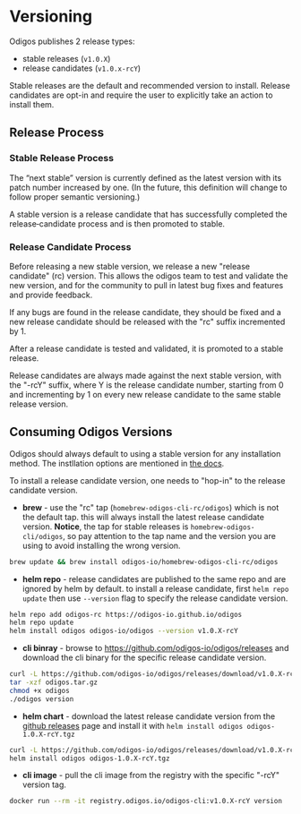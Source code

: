 # Versioning

Odigos publishes 2 release types:
-  stable releases (`v1.0.X`)
-  release candidates (`v1.0.x-rcY`)

Stable releases are the default and recommended version to install. Release candidates are opt-in and require the user to explicitly take an action to install them.

## Release Process

### Stable Release Process

The “next stable” version is currently defined as the latest version with its patch number increased by one.
(In the future, this definition will change to follow proper semantic versioning.)

A stable version is a release candidate that has successfully completed the release‑candidate process and is then promoted to stable.

### Release Candidate Process

Before releasing a new stable version, we release a new "release candidate" (rc) version. This allows the odigos team to test and validate the new version, and for the community to pull in latest bug fixes and features and provide feedback.

If any bugs are found in the release candidate, they should be fixed and a new release candidate should be released with the "rc" suffix incremented by 1.

After a release candidate is tested and validated, it is promoted to a stable release.

Release candidates are always made against the next stable version, with the "-rcY" suffix, where Y is the release candidate number, starting from 0 and incrementing by 1 on every new release candidate to the same stable release version.

## Consuming Odigos Versions

Odigos should always default to using a stable version for any installation method. The instllation options are mentioned in [the docs](https://docs.odigos.io/setup/installation).

To install a release candidate version, one needs to "hop-in" to the release candidate version.

- **brew** - use the "rc" tap (`homebrew-odigos-cli-rc/odigos`) which is not the default tap. this will always install the latest release candidate version. **Notice**, the tap for stable releases is `homebrew-odigos-cli/odigos`, so pay attention to the tap name and the version you are using to avoid installing the wrong version.

```bash
brew update && brew install odigos-io/homebrew-odigos-cli-rc/odigos
```

- **helm repo** - release candidates are published to the same repo and are ignored by helm by default. to install a release candidate, first `helm repo update` then use `--version` flag to specify the release candidate version.

```bash
helm repo add odigos-rc https://odigos-io.github.io/odigos
helm repo update
helm install odigos odigos-io/odigos --version v1.0.X-rcY
```

- **cli binray** - browse to https://github.com/odigos-io/odigos/releases and download the cli binary for the specific release candidate version.

```bash
curl -L https://github.com/odigos-io/odigos/releases/download/v1.0.X-rcY/cli_1.0.X-rcY_linux_amd64.tar.gz -o odigos.tar.gz
tar -xzf odigos.tar.gz
chmod +x odigos
./odigos version
```

- **helm chart** - download the latest release candidate version from the [github releases](https://github.com/odigos-io/odigos/releases) page and install it with `helm install odigos odigos-1.0.X-rcY.tgz`

```bash
curl -L https://github.com/odigos-io/odigos/releases/download/v1.0.X-rcY/helm-chart-odigos-1.0.X-rcY.tgz -o odigos-1.0.X-rcY.tgz
helm install odigos odigos-1.0.X-rcY.tgz
```

- **cli image** - pull the cli image from the registry with the specific "-rcY" version tag.

```bash
docker run --rm -it registry.odigos.io/odigos-cli:v1.0.X-rcY version
```
